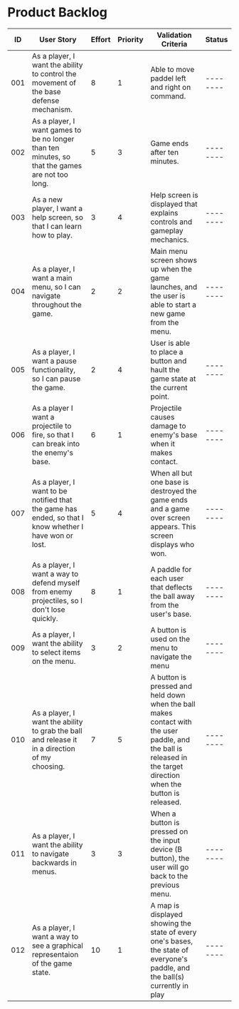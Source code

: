 # Product Backlog

| ID | User Story | Effort | Priority | Validation Criteria | Status |
|----|------------|--------|----------|---------------------|--------|
|001| As a player, I want the ability to control the movement of the base defense mechanism.|8|1|Able to move paddel left and right on command.|--------|
|002| As a player, I want games to be no longer than ten minutes, so that the games are not too long.|5|3|Game ends after ten minutes.|--------|
|003| As a new player, I want a help screen, so that I can learn how to play.|3|4|Help screen is displayed that explains controls and gameplay mechanics.|--------|
|004| As a player, I want a main menu, so I can navigate throughout the game.|2|2|Main menu screen shows up when the game launches, and the user is able to start a new game from the menu.|--------|
|005| As a player, I want a pause functionality, so I can pause the game.|2|4|User is able to place a button and hault the game state at the current point.|--------|
|006| As a player I want a projectile to fire, so that I can break into the enemy's base.|6|1|Projectile causes damage to enemy's base when it makes contact.|--------|
|007| As a player, I want to be notified that the game has ended, so that I know whether I have won or lost.|5|4|When all but one base is destroyed the game ends and a game over screen appears. This screen displays who won.|--------|
|008|As a player, I want a way to defend myself from enemy projectiles, so I don't lose quickly.|8|1|A paddle for each user that deflects the ball away from the user's base.|--------|
|009| As a player, I want the ability to select items on the menu.|3|2|A button is used on the menu to navigate the menu|--------|
|010| As a player, I want the ability to grab the ball and release it in a direction of my choosing.|7|5|A button is pressed and held down when the ball makes contact with the user paddle, and the ball is released in the target direction when the button is released.|--------|
|011| As a player, I want the ability to navigate backwards in menus.|3|3|When a button is pressed on the input device (B button), the user will go back to the previous menu.|--------|
|012| As a player, I want a way to see a graphical representaion of the game state.|10|1|A map is displayed showing the state of every one's bases, the state of everyone's paddle, and the ball(s) currently in play|--------|
